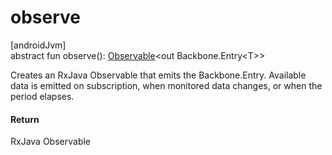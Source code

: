 # observe

[androidJvm]\
abstract fun observe(): [Observable](http://reactivex.io/RxJava/javadoc/io/reactivex/Observable.html)&lt;out Backbone.Entry&lt;T&gt;&gt;

Creates an RxJava Observable that emits the Backbone.Entry. Available data is emitted on subscription, when monitored data changes, or when the period elapses.

#### Return

RxJava Observable